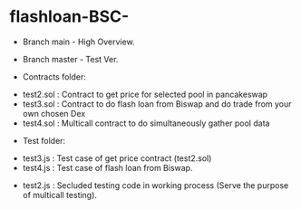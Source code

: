 # flashloan-BSC- 

- Branch main - High Overview.
- Branch master - Test Ver.

- Contracts folder:
+ test2.sol : Contract to get price for selected pool in pancakeswap
+ test3.sol : Contract to do flash loan from Biswap and do trade from your own chosen Dex
+ test4.sol : Multicall contract to do simultaneously gather pool data

- Test folder:
+ test3.js : Test case of get price contract (test2.sol)
+ test4.js : Test case of flash loan from Biswap.

- test2.js : Secluded testing code in working process (Serve the purpose of multicall testing).
